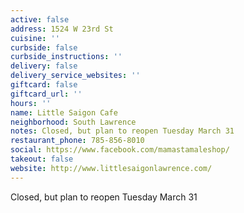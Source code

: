 ```yaml
---
active: false
address: 1524 W 23rd St
cuisine: ''
curbside: false
curbside_instructions: ''
delivery: false
delivery_service_websites: ''
giftcard: false
giftcard_url: ''
hours: ''
name: Little Saigon Cafe
neighborhood: South Lawrence
notes: Closed, but plan to reopen Tuesday March 31
restaurant_phone: 785-856-8010
social: https://www.facebook.com/mamastamaleshop/
takeout: false
website: http://www.littlesaigonlawrence.com/
---
```


Closed, but plan to reopen Tuesday March 31